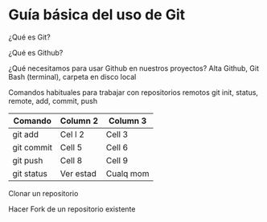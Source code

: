 # Guía básica del uso de Git
¿Qué es Git?

¿Qué es Github?

¿Qué necesitamos para usar Github en nuestros proyectos?
  Alta Github, Git Bash (terminal), carpeta en disco local
  
Comandos habituales para trabajar con repositorios remotos
git init, status, remote, add, commit, push

| Comando    | Column 2 | Column 3 |
|------------|----------|----------|
| git add    | Cel   l 2| Cell 3   |
| git commit | Cell 5   | Cell 6   |
| git push   | Cell 8   | Cell 9   |
| git status | Ver estad| Cualq mom|

Clonar un repositorio

Hacer Fork de un repositorio existente
